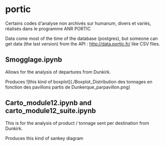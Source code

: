 # portic
Certains codes d'analyse non archivés sur humanum, divers et variés, réalisés dans le programme ANR PORTIC

Data come most of the time of the database (postgres), but someone can get data (the last version) from the API : http://data.portic.fr/ like CSV files. 

## Smogglage.ipynb 

Allows for the analysis of departures from Dunkirk.

Produces 
![this kind of boxplot](./Boxplot_Distribution des tonnages en fonction des pavillons partis de Dunkerque_parpavillon.png)

## Carto_module12.ipynb and carto_module12_suite.ipynb 

This is for the analysis of product / tonnage sent per destination from Dunkirk.

Produces this kind of sankey diagram



